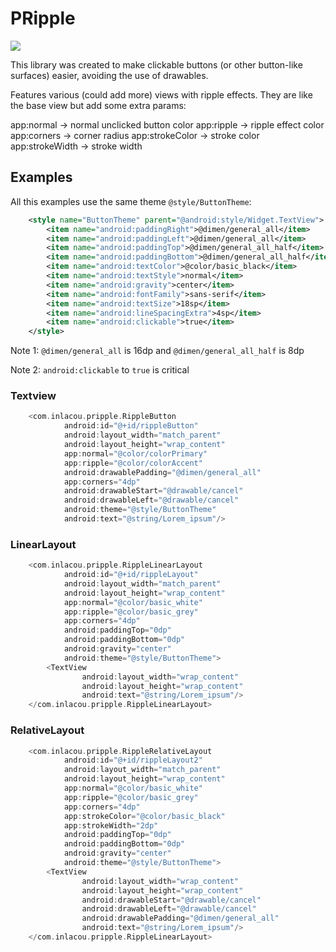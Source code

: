 # PRipple

[![](https://jitpack.io/v/inlacou/PRipple.svg)](https://jitpack.io/#inlacou/PRipple)

This library was created to make clickable buttons (or other button-like surfaces) easier, avoiding the use of drawables.

Features various (could add more) views with ripple effects. They are like the base view but add some extra params:

app:normal -> normal unclicked button color
app:ripple -> ripple effect color
app:corners -> corner radius
app:strokeColor -> stroke color
app:strokeWidth -> stroke width

## Examples

All this examples use the same theme `@style/ButtonTheme`:
```xml
    <style name="ButtonTheme" parent="@android:style/Widget.TextView">
        <item name="android:paddingRight">@dimen/general_all</item>
        <item name="android:paddingLeft">@dimen/general_all</item>
        <item name="android:paddingTop">@dimen/general_all_half</item>
        <item name="android:paddingBottom">@dimen/general_all_half</item>
        <item name="android:textColor">@color/basic_black</item>
        <item name="android:textStyle">normal</item>
        <item name="android:gravity">center</item>
        <item name="android:fontFamily">sans-serif</item>
        <item name="android:textSize">18sp</item>
        <item name="android:lineSpacingExtra">4sp</item>
        <item name="android:clickable">true</item>
    </style>
```
Note 1: `@dimen/general_all` is 16dp and `@dimen/general_all_half` is 8dp

Note 2: `android:clickable` to `true` is critical

### Textview
```kt
    <com.inlacou.pripple.RippleButton
            android:id="@+id/rippleButton"
            android:layout_width="match_parent"
            android:layout_height="wrap_content"
            app:normal="@color/colorPrimary"
            app:ripple="@color/colorAccent"
            android:drawablePadding="@dimen/general_all"
            app:corners="4dp"
            android:drawableStart="@drawable/cancel"
            android:drawableLeft="@drawable/cancel"
            android:theme="@style/ButtonTheme"
            android:text="@string/Lorem_ipsum"/>
```

### LinearLayout
```kt
    <com.inlacou.pripple.RippleLinearLayout
            android:id="@+id/rippleLayout"
            android:layout_width="match_parent"
            android:layout_height="wrap_content"
            app:normal="@color/basic_white"
            app:ripple="@color/basic_grey"
            app:corners="4dp"
            android:paddingTop="0dp"
            android:paddingBottom="0dp"
            android:gravity="center"
            android:theme="@style/ButtonTheme">
        <TextView
                android:layout_width="wrap_content"
                android:layout_height="wrap_content"
                android:text="@string/Lorem_ipsum"/>
    </com.inlacou.pripple.RippleLinearLayout>
```

### RelativeLayout
```kt
    <com.inlacou.pripple.RippleRelativeLayout
            android:id="@+id/rippleLayout2"
            android:layout_width="match_parent"
            android:layout_height="wrap_content"
            app:normal="@color/basic_white"
            app:ripple="@color/basic_grey"
            app:corners="4dp"
            app:strokeColor="@color/basic_black"
            app:strokeWidth="2dp"
            android:paddingTop="0dp"
            android:paddingBottom="0dp"
            android:gravity="center"
            android:theme="@style/ButtonTheme">
        <TextView
                android:layout_width="wrap_content"
                android:layout_height="wrap_content"
                android:drawableStart="@drawable/cancel"
                android:drawableLeft="@drawable/cancel"
                android:drawablePadding="@dimen/general_all"
                android:text="@string/Lorem_ipsum"/>
    </com.inlacou.pripple.RippleLinearLayout>
```
